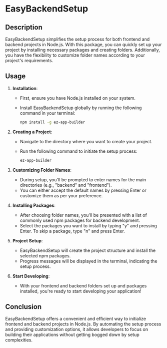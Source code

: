 # EasyBackendSetup

## Description

EasyBackendSetup simplifies the setup process for both frontend and backend projects in Node.js. With this package, you can quickly set up your project by installing necessary packages and creating folders. Additionally, you have the flexibility to customize folder names according to your project's requirements.

## Usage

1. **Installation**:

   - First, ensure you have Node.js installed on your system.
   - Install EasyBackendSetup globally by running the following command in your terminal:

     ```bash
     npm install -g ez-app-builder
     ```

2. **Creating a Project**:

   - Navigate to the directory where you want to create your project.
   - Run the following command to initiate the setup process:

     ```bash
     ez-app-builder
     ```

3. **Customizing Folder Names**:

   - During setup, you'll be prompted to enter names for the main directories (e.g., "backend" and "frontend").
   - You can either accept the default names by pressing Enter or customize them as per your preference.

4. **Installing Packages**:

   - After choosing folder names, you'll be presented with a list of commonly used npm packages for backend development.
   - Select the packages you want to install by typing "y" and pressing Enter. To skip a package, type "n" and press Enter.

5. **Project Setup**:

   - EasyBackendSetup will create the project structure and install the selected npm packages.
   - Progress messages will be displayed in the terminal, indicating the setup process.

6. **Start Developing**:
   - With your frontend and backend folders set up and packages installed, you're ready to start developing your application!

## Conclusion

EasyBackendSetup offers a convenient and efficient way to initialize frontend and backend projects in Node.js. By automating the setup process and providing customization options, it allows developers to focus on building their applications without getting bogged down by setup complexities.
